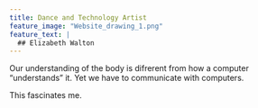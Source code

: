 ```yaml
---
title: Dance and Technology Artist
feature_image: "Website_drawing_1.png"
feature_text: |
  ## Elizabeth Walton
---
```

Our understanding of the body is difrerent from how a computer “understands” it. Yet we have to communicate with computers. 

This fascinates me. 
